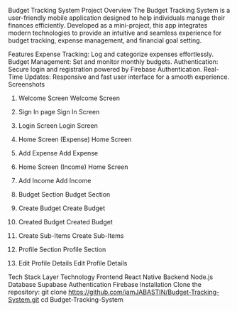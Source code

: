 Budget Tracking System
Project Overview
The Budget Tracking System is a user-friendly mobile application designed to help individuals manage their finances efficiently. Developed as a mini-project, this app integrates modern technologies to provide an intuitive and seamless experience for budget tracking, expense management, and financial goal setting.

Features
Expense Tracking: Log and categorize expenses effortlessly.
Budget Management: Set and monitor monthly budgets.
Authentication: Secure login and registration powered by Firebase Authentication.
Real-Time Updates: Responsive and fast user interface for a smooth experience.
Screenshots
1. Welcome Screen
Welcome Screen

2. Sign In page
Sign In Screen

3. Login Screen
Login Screen

4. Home Screen (Expense)
Home Screen

5. Add Expense
Add Expense

6. Home Screen (Income)
Home Screen

7. Add Income
Add Income

8. Budget Section
Budget Section

9. Create Budget
Create Budget

10. Created Budget
Created Budget

11. Create Sub-Items
Create Sub-Items

12. Profile Section
Profile Section

13. Edit Profile Details
Edit Profile Details

Tech Stack
Layer	Technology
Frontend	React Native
Backend	Node.js
Database	Supabase
Authentication	Firebase
Installation
Clone the repository:
git clone https://github.com/iamJABASTIN/Budget-Tracking-System.git
cd Budget-Tracking-System
